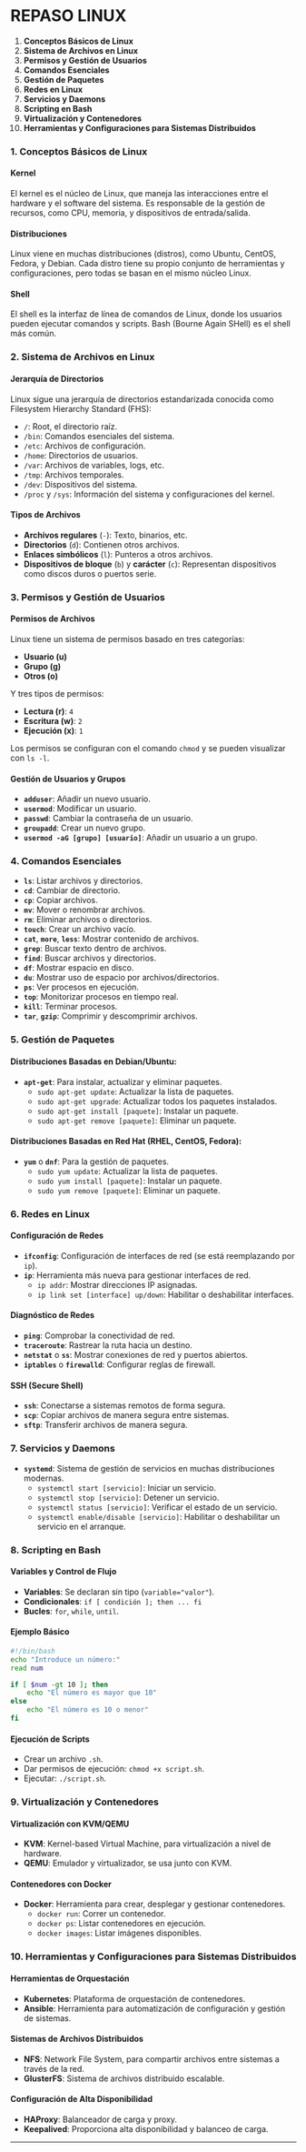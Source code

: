 # REPASO LINUX

1. **Conceptos Básicos de Linux**
2. **Sistema de Archivos en Linux**
3. **Permisos y Gestión de Usuarios**
4. **Comandos Esenciales**
5. **Gestión de Paquetes**
6. **Redes en Linux**
7. **Servicios y Daemons**
8. **Scripting en Bash**
9. **Virtualización y Contenedores**
10. **Herramientas y Configuraciones para Sistemas Distribuidos**

### 1. Conceptos Básicos de Linux

#### Kernel
El kernel es el núcleo de Linux, que maneja las interacciones entre el hardware y el software del sistema. Es responsable de la gestión de recursos, como CPU, memoria, y dispositivos de entrada/salida.

#### Distribuciones
Linux viene en muchas distribuciones (distros), como Ubuntu, CentOS, Fedora, y Debian. Cada distro tiene su propio conjunto de herramientas y configuraciones, pero todas se basan en el mismo núcleo Linux.

#### Shell
El shell es la interfaz de línea de comandos de Linux, donde los usuarios pueden ejecutar comandos y scripts. Bash (Bourne Again SHell) es el shell más común.

### 2. Sistema de Archivos en Linux

#### Jerarquía de Directorios
Linux sigue una jerarquía de directorios estandarizada conocida como Filesystem Hierarchy Standard (FHS):

- `/`: Root, el directorio raíz.
- `/bin`: Comandos esenciales del sistema.
- `/etc`: Archivos de configuración.
- `/home`: Directorios de usuarios.
- `/var`: Archivos de variables, logs, etc.
- `/tmp`: Archivos temporales.
- `/dev`: Dispositivos del sistema.
- `/proc` y `/sys`: Información del sistema y configuraciones del kernel.

#### Tipos de Archivos
- **Archivos regulares** (`-`): Texto, binarios, etc.
- **Directorios** (`d`): Contienen otros archivos.
- **Enlaces simbólicos** (`l`): Punteros a otros archivos.
- **Dispositivos de bloque** (`b`) y **carácter** (`c`): Representan dispositivos como discos duros o puertos serie.

### 3. Permisos y Gestión de Usuarios

#### Permisos de Archivos
Linux tiene un sistema de permisos basado en tres categorías:

- **Usuario (u)**
- **Grupo (g)**
- **Otros (o)**

Y tres tipos de permisos:

- **Lectura (r)**: `4`
- **Escritura (w)**: `2`
- **Ejecución (x)**: `1`

Los permisos se configuran con el comando `chmod` y se pueden visualizar con `ls -l`.

#### Gestión de Usuarios y Grupos
- **`adduser`**: Añadir un nuevo usuario.
- **`usermod`**: Modificar un usuario.
- **`passwd`**: Cambiar la contraseña de un usuario.
- **`groupadd`**: Crear un nuevo grupo.
- **`usermod -aG [grupo] [usuario]`**: Añadir un usuario a un grupo.

### 4. Comandos Esenciales

- **`ls`**: Listar archivos y directorios.
- **`cd`**: Cambiar de directorio.
- **`cp`**: Copiar archivos.
- **`mv`**: Mover o renombrar archivos.
- **`rm`**: Eliminar archivos o directorios.
- **`touch`**: Crear un archivo vacío.
- **`cat`**, **`more`**, **`less`**: Mostrar contenido de archivos.
- **`grep`**: Buscar texto dentro de archivos.
- **`find`**: Buscar archivos y directorios.
- **`df`**: Mostrar espacio en disco.
- **`du`**: Mostrar uso de espacio por archivos/directorios.
- **`ps`**: Ver procesos en ejecución.
- **`top`**: Monitorizar procesos en tiempo real.
- **`kill`**: Terminar procesos.
- **`tar`**, **`gzip`**: Comprimir y descomprimir archivos.

### 5. Gestión de Paquetes

#### Distribuciones Basadas en Debian/Ubuntu:
- **`apt-get`**: Para instalar, actualizar y eliminar paquetes.
  - `sudo apt-get update`: Actualizar la lista de paquetes.
  - `sudo apt-get upgrade`: Actualizar todos los paquetes instalados.
  - `sudo apt-get install [paquete]`: Instalar un paquete.
  - `sudo apt-get remove [paquete]`: Eliminar un paquete.

#### Distribuciones Basadas en Red Hat (RHEL, CentOS, Fedora):
- **`yum`** o **`dnf`**: Para la gestión de paquetes.
  - `sudo yum update`: Actualizar la lista de paquetes.
  - `sudo yum install [paquete]`: Instalar un paquete.
  - `sudo yum remove [paquete]`: Eliminar un paquete.

### 6. Redes en Linux

#### Configuración de Redes
- **`ifconfig`**: Configuración de interfaces de red (se está reemplazando por `ip`).
- **`ip`**: Herramienta más nueva para gestionar interfaces de red.
  - `ip addr`: Mostrar direcciones IP asignadas.
  - `ip link set [interface] up/down`: Habilitar o deshabilitar interfaces.

#### Diagnóstico de Redes
- **`ping`**: Comprobar la conectividad de red.
- **`traceroute`**: Rastrear la ruta hacia un destino.
- **`netstat`** o **`ss`**: Mostrar conexiones de red y puertos abiertos.
- **`iptables`** o **`firewalld`**: Configurar reglas de firewall.

#### SSH (Secure Shell)
- **`ssh`**: Conectarse a sistemas remotos de forma segura.
- **`scp`**: Copiar archivos de manera segura entre sistemas.
- **`sftp`**: Transferir archivos de manera segura.

### 7. Servicios y Daemons

- **`systemd`**: Sistema de gestión de servicios en muchas distribuciones modernas.
  - `systemctl start [servicio]`: Iniciar un servicio.
  - `systemctl stop [servicio]`: Detener un servicio.
  - `systemctl status [servicio]`: Verificar el estado de un servicio.
  - `systemctl enable/disable [servicio]`: Habilitar o deshabilitar un servicio en el arranque.

### 8. Scripting en Bash

#### Variables y Control de Flujo
- **Variables**: Se declaran sin tipo (`variable="valor"`).
- **Condicionales**: `if [ condición ]; then ... fi`
- **Bucles**: `for`, `while`, `until`.

#### Ejemplo Básico
```bash
#!/bin/bash
echo "Introduce un número:"
read num

if [ $num -gt 10 ]; then
    echo "El número es mayor que 10"
else
    echo "El número es 10 o menor"
fi
```

#### Ejecución de Scripts
- Crear un archivo `.sh`.
- Dar permisos de ejecución: `chmod +x script.sh`.
- Ejecutar: `./script.sh`.

### 9. Virtualización y Contenedores

#### Virtualización con KVM/QEMU
- **KVM**: Kernel-based Virtual Machine, para virtualización a nivel de hardware.
- **QEMU**: Emulador y virtualizador, se usa junto con KVM.

#### Contenedores con Docker
- **Docker**: Herramienta para crear, desplegar y gestionar contenedores.
  - `docker run`: Correr un contenedor.
  - `docker ps`: Listar contenedores en ejecución.
  - `docker images`: Listar imágenes disponibles.

### 10. Herramientas y Configuraciones para Sistemas Distribuidos

#### Herramientas de Orquestación
- **Kubernetes**: Plataforma de orquestación de contenedores.
- **Ansible**: Herramienta para automatización de configuración y gestión de sistemas.

#### Sistemas de Archivos Distribuidos
- **NFS**: Network File System, para compartir archivos entre sistemas a través de la red.
- **GlusterFS**: Sistema de archivos distribuido escalable.

#### Configuración de Alta Disponibilidad
- **HAProxy**: Balanceador de carga y proxy.
- **Keepalived**: Proporciona alta disponibilidad y balanceo de carga.

---
